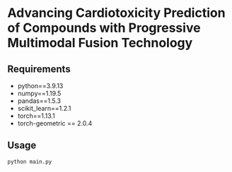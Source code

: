 # Advancing Cardiotoxicity Prediction of Compounds with Progressive Multimodal Fusion Technology


## Requirements
- python==3.9.13
- numpy==1.19.5
- pandas==1.5.3
- scikit_learn==1.2.1
- torch==1.13.1
- torch-geometric == 2.0.4
  

## Usage

`python main.py`
